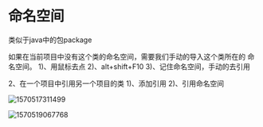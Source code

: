 # 命名空间

类似于java中的包package

如果在当前项目中没有这个类的命名空间，需要我们手动的导入这个类所在的 命名空间。 1)、用鼠标去点 2)、alt+shift+F10 3)、记住命名空间，手动的去引用

2、在一个项目中引用另一个项目的类 1)、添加引用 2)、引用命名空间

![1570517311499](file:///C:/Users/zyrbx/Desktop/C%23/CSharp-images/1570517311499.png)

![1570519067768](file:///C:/Users/zyrbx/Desktop/C%23/CSharp-images/1570519067768.png)

